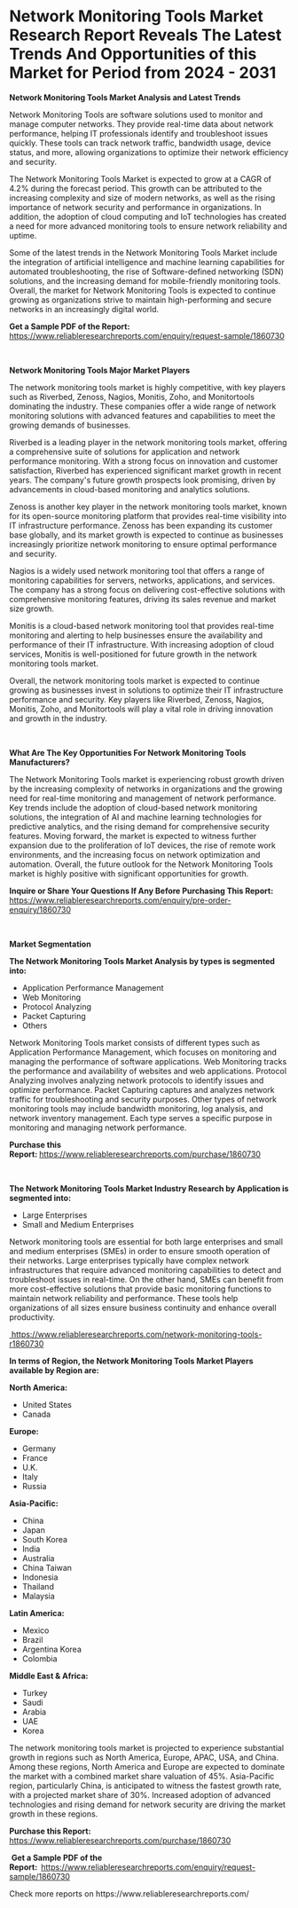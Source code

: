 <p><h1>Network Monitoring Tools Market Research Report Reveals The Latest Trends And Opportunities of this Market for Period from 2024 - 2031</h1></p><p><strong>Network Monitoring Tools Market Analysis and Latest Trends</strong></p>
<p><p>Network Monitoring Tools are software solutions used to monitor and manage computer networks. They provide real-time data about network performance, helping IT professionals identify and troubleshoot issues quickly. These tools can track network traffic, bandwidth usage, device status, and more, allowing organizations to optimize their network efficiency and security.</p><p>The Network Monitoring Tools Market is expected to grow at a CAGR of 4.2% during the forecast period. This growth can be attributed to the increasing complexity and size of modern networks, as well as the rising importance of network security and performance in organizations. In addition, the adoption of cloud computing and IoT technologies has created a need for more advanced monitoring tools to ensure network reliability and uptime.</p><p>Some of the latest trends in the Network Monitoring Tools Market include the integration of artificial intelligence and machine learning capabilities for automated troubleshooting, the rise of Software-defined networking (SDN) solutions, and the increasing demand for mobile-friendly monitoring tools. Overall, the market for Network Monitoring Tools is expected to continue growing as organizations strive to maintain high-performing and secure networks in an increasingly digital world.</p></p>
<p><strong>Get a Sample PDF of the Report:&nbsp;</strong> <a href="https://www.reliableresearchreports.com/enquiry/request-sample/1860730">https://www.reliableresearchreports.com/enquiry/request-sample/1860730</a></p>
<p>&nbsp;</p>
<p><strong>Network Monitoring Tools Major Market Players</strong></p>
<p><p>The network monitoring tools market is highly competitive, with key players such as Riverbed, Zenoss, Nagios, Monitis, Zoho, and Monitortools dominating the industry. These companies offer a wide range of network monitoring solutions with advanced features and capabilities to meet the growing demands of businesses.</p><p>Riverbed is a leading player in the network monitoring tools market, offering a comprehensive suite of solutions for application and network performance monitoring. With a strong focus on innovation and customer satisfaction, Riverbed has experienced significant market growth in recent years. The company's future growth prospects look promising, driven by advancements in cloud-based monitoring and analytics solutions.</p><p>Zenoss is another key player in the network monitoring tools market, known for its open-source monitoring platform that provides real-time visibility into IT infrastructure performance. Zenoss has been expanding its customer base globally, and its market growth is expected to continue as businesses increasingly prioritize network monitoring to ensure optimal performance and security.</p><p>Nagios is a widely used network monitoring tool that offers a range of monitoring capabilities for servers, networks, applications, and services. The company has a strong focus on delivering cost-effective solutions with comprehensive monitoring features, driving its sales revenue and market size growth.</p><p>Monitis is a cloud-based network monitoring tool that provides real-time monitoring and alerting to help businesses ensure the availability and performance of their IT infrastructure. With increasing adoption of cloud services, Monitis is well-positioned for future growth in the network monitoring tools market.</p><p>Overall, the network monitoring tools market is expected to continue growing as businesses invest in solutions to optimize their IT infrastructure performance and security. Key players like Riverbed, Zenoss, Nagios, Monitis, Zoho, and Monitortools will play a vital role in driving innovation and growth in the industry.</p></p>
<p>&nbsp;</p>
<p><strong>What Are The Key Opportunities For Network Monitoring Tools Manufacturers?</strong></p>
<p><p>The Network Monitoring Tools market is experiencing robust growth driven by the increasing complexity of networks in organizations and the growing need for real-time monitoring and management of network performance. Key trends include the adoption of cloud-based network monitoring solutions, the integration of AI and machine learning technologies for predictive analytics, and the rising demand for comprehensive security features. Moving forward, the market is expected to witness further expansion due to the proliferation of IoT devices, the rise of remote work environments, and the increasing focus on network optimization and automation. Overall, the future outlook for the Network Monitoring Tools market is highly positive with significant opportunities for growth.</p></p>
<p><strong>Inquire or Share Your Questions If Any Before Purchasing This Report:</strong> <a href="https://www.reliableresearchreports.com/enquiry/pre-order-enquiry/1860730">https://www.reliableresearchreports.com/enquiry/pre-order-enquiry/1860730</a></p>
<p>&nbsp;</p>
<p><strong>Market Segmentation</strong></p>
<p><strong>The Network Monitoring Tools Market Analysis by types is segmented into:</strong></p>
<p><ul><li>Application Performance Management</li><li>Web Monitoring</li><li>Protocol Analyzing</li><li>Packet Capturing</li><li>Others</li></ul></p>
<p><p>Network Monitoring Tools market consists of different types such as Application Performance Management, which focuses on monitoring and managing the performance of software applications. Web Monitoring tracks the performance and availability of websites and web applications. Protocol Analyzing involves analyzing network protocols to identify issues and optimize performance. Packet Capturing captures and analyzes network traffic for troubleshooting and security purposes. Other types of network monitoring tools may include bandwidth monitoring, log analysis, and network inventory management. Each type serves a specific purpose in monitoring and managing network performance.</p></p>
<p><strong>Purchase this Report:&nbsp;</strong><a href="https://www.reliableresearchreports.com/purchase/1860730">https://www.reliableresearchreports.com/purchase/1860730</a></p>
<p>&nbsp;</p>
<p><strong>The Network Monitoring Tools Market Industry Research by Application is segmented into:</strong></p>
<p><ul><li>Large Enterprises</li><li>Small and Medium Enterprises</li></ul></p>
<p><p>Network monitoring tools are essential for both large enterprises and small and medium enterprises (SMEs) in order to ensure smooth operation of their networks. Large enterprises typically have complex network infrastructures that require advanced monitoring capabilities to detect and troubleshoot issues in real-time. On the other hand, SMEs can benefit from more cost-effective solutions that provide basic monitoring functions to maintain network reliability and performance. These tools help organizations of all sizes ensure business continuity and enhance overall productivity.</p></p>
<p><a href="https://www.reliableresearchreports.com/network-monitoring-tools-r1860730">&nbsp;https://www.reliableresearchreports.com/network-monitoring-tools-r1860730</a></p>
<p><strong>In terms of Region, the Network Monitoring Tools Market Players available by Region are:</strong></p>
<p>
    <p> <strong> North America: </strong>
        <ul>
            <li>United States</li>
            <li>Canada</li>
        </ul>
        </p> 
    <p> <strong> Europe: </strong>
        <ul>
            <li>Germany</li>
            <li>France</li>
            <li>U.K.</li>
            <li>Italy</li>
            <li>Russia</li>
        </ul>
        </p> 
    <p> <strong> Asia-Pacific: </strong>
        <ul>
            <li>China</li>
            <li>Japan</li>
            <li>South Korea</li>
            <li>India</li>
            <li>Australia</li>
            <li>China Taiwan</li>
            <li>Indonesia</li>
            <li>Thailand</li>
            <li>Malaysia</li>
        </ul>
        </p> 
    <p> <strong> Latin America: </strong>
        <ul>
            <li>Mexico</li>
            <li>Brazil</li>
            <li>Argentina Korea</li>
            <li>Colombia</li>
        </ul>
        </p> 
    <p> <strong> Middle East & Africa: </strong>
        <ul>
            <li>Turkey</li>
            <li>Saudi</li>
            <li>Arabia</li>
            <li>UAE</li>
            <li>Korea</li>
        </ul>
    </p>
    </p>
<p><p>The network monitoring tools market is projected to experience substantial growth in regions such as North America, Europe, APAC, USA, and China. Among these regions, North America and Europe are expected to dominate the market with a combined market share valuation of 45%. Asia-Pacific region, particularly China, is anticipated to witness the fastest growth rate, with a projected market share of 30%. Increased adoption of advanced technologies and rising demand for network security are driving the market growth in these regions.</p></p>
<p><strong>Purchase this Report: </strong><a href="https://www.reliableresearchreports.com/purchase/1860730">https://www.reliableresearchreports.com/purchase/1860730</a></p>
<p>&nbsp;<strong>Get a Sample PDF of the Report:&nbsp;&nbsp;</strong><a href="https://www.reliableresearchreports.com/enquiry/request-sample/1860730">https://www.reliableresearchreports.com/enquiry/request-sample/1860730</a></p>
<p><strong></strong></p>
<p>Check more reports on https://www.reliableresearchreports.com/</p>